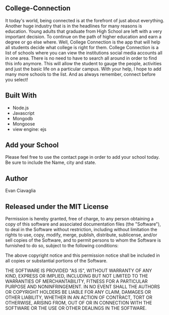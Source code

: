 ## College-Connection

It today's world, being connected is at the forefront of just about everything. Another huge industry that is in the headlines for many reasons is education. Young adults that graduate from High School are left with a very important decision. To continue on the path of higher education and earn a degree or go else where. Well, College Connection is the app that will help all students decide what college is right for them. College Connection is a list of schools where you can view the institutions social media accounts all in one area. There is no need to have to search all around in order to find this info anymore. This will allow the student to gauge the people, activities and just the basic life on a particular campus. With your help, I hope to add many more schools to the list. And as always remember, connect before you select!

## Built With

- Node.js
- Javascript
- Mongodb
- Mongoose
- view engine: ejs

## Add your School

Please feel free to use the contact page in order to add your school today. Be sure to include the Name, city and state.

## Author

Evan Ciavaglia

## Released under the MIT License

Permission is hereby granted, free of charge, to any person obtaining a copy of this software and associated documentation files (the "Software"), to deal in the Software without restriction, including without limitation the rights to use, copy, modify, merge, publish, distribute, sublicense, and/or sell copies of the Software, and to permit persons to whom the Software is furnished to do so, subject to the following conditions:

The above copyright notice and this permission notice shall be included in all copies or substantial portions of the Software.

THE SOFTWARE IS PROVIDED "AS IS", WITHOUT WARRANTY OF ANY KIND, EXPRESS OR IMPLIED, INCLUDING BUT NOT LIMITED TO THE WARRANTIES OF MERCHANTABILITY, FITNESS FOR A PARTICULAR PURPOSE AND NONINFRINGEMENT. IN NO EVENT SHALL THE AUTHORS OR COPYRIGHT HOLDERS BE LIABLE FOR ANY CLAIM, DAMAGES OR OTHER LIABILITY, WHETHER IN AN ACTION OF CONTRACT, TORT OR OTHERWISE, ARISING FROM, OUT OF OR IN CONNECTION WITH THE SOFTWARE OR THE USE OR OTHER DEALINGS IN THE SOFTWARE.
